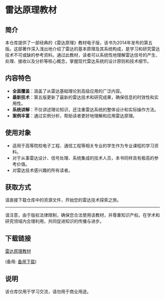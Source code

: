 # 雷达原理教材

## 简介

本仓库提供了一部经典的《雷达原理》教材电子版，该书为2014年发布的第五版。这部著作深入浅出地介绍了雷达的基本原理及其系统构成，是学习和研究雷达技术不可或缺的参考资料。通过此教材，读者可以系统性地理解雷达信号的产生、处理、接收以及分析等核心概念，掌握现代雷达系统的设计原则和技术细节。

## 内容特色

- **全面覆盖**：涵盖了从雷达基础理论到高级应用的广泛内容。
- **最新技术**：第五版更新了最新的雷达技术和研究成果，确保信息的时效性和实用性。
- **系统讲解**：不仅讲述理论知识，还注重雷达系统的整体设计和实际操作方法。
- **案例丰富**：通过实例分析，帮助读者更好地理解和应用雷达原理。

## 使用对象

- 适用于高等院校电子工程、通信工程等相关专业的学生作为专业课程的学习资料。
- 对于从事雷达设计、信号处理、系统集成的技术人员，本书同样具有极高的参考价值。
- 对雷达技术感兴趣的所有读者。

## 获取方式

请直接下载仓库中的资源文件，开始您的雷达技术探索之旅。

---

请注意，由于版权法律限制，确保您合法使用该教材，并尊重知识产权。在学术和研究领域内合理利用，共同促进知识的传播与进步。

## 下载链接
[雷达原理教材](https://pan.quark.cn/s/2252e6d53f94) 

(备用: [备用下载](https://pan.baidu.com/s/1N893WS9JvWJ8Lqb-P0a_qQ?pwd=1234))

## 说明

该仓库仅用于学习交流，请勿用于商业用途。
